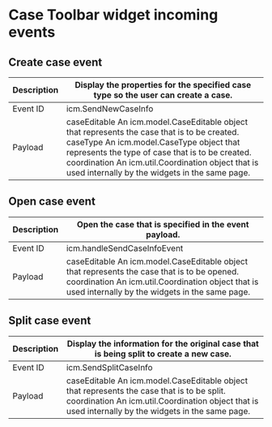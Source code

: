 # Case Toolbar widget incoming events

## Create case event

| Description   | Display the properties for the specified case type so the user can create a case.                                                                                                                                                                                                                  |
|---------------|----------------------------------------------------------------------------------------------------------------------------------------------------------------------------------------------------------------------------------------------------------------------------------------------------|
| Event ID      | icm.SendNewCaseInfo                                                                                                                                                                                                                                                                                |
| Payload       | caseEditable An icm.model.CaseEditable object that represents the case that is to be created. caseType An icm.model.CaseType object that represents the type of case that is to be created.  coordination An icm.util.Coordination object that is used internally by the widgets in the same page. |

## Open case event

| Description   | Open the case that is specified in the event payload.                                                                                                                                              |
|---------------|----------------------------------------------------------------------------------------------------------------------------------------------------------------------------------------------------|
| Event ID      | icm.handleSendCaseInfoEvent                                                                                                                                                                        |
| Payload       | caseEditable An icm.model.CaseEditable object that represents the case that is to be opened. coordination An icm.util.Coordination object that is used internally by the widgets in the same page. |

## Split case event

| Description   | Display the information for the original case that is being split to create a new case.                                                                                                           |
|---------------|---------------------------------------------------------------------------------------------------------------------------------------------------------------------------------------------------|
| Event ID      | icm.SendSplitCaseInfo                                                                                                                                                                             |
| Payload       | caseEditable An icm.model.CaseEditable object that represents the case that is to be split. coordination An icm.util.Coordination object that is used internally by the widgets in the same page. |